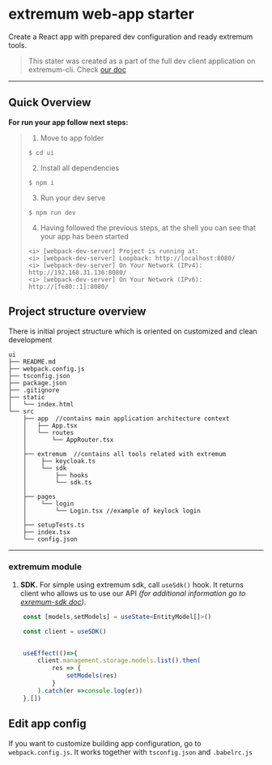 # extremum web-app starter

Create a React app with prepared dev configuration and ready extremum tools.

>This stater was created as a part of the full dev client application on extremum-cli. Check [our doc](https://test.extremum.help/ru/development/hello-world)
---
## Quick Overview

__For run your app follow next steps:__

>1. Move to app folder
>```shell
>$ cd ui
>```
>2. Install all dependencies 
>```shell
>$ npm i 
>```
>3. Run your dev serve
>```shell
>$ npm run dev
>```
>4. Having followed the previous steps, at the shell you can see that your app has been started
>```shell
><i> [webpack-dev-server] Project is running at:
><i> [webpack-dev-server] Loopback: http://localhost:8080/
><i> [webpack-dev-server] On Your Network (IPv4): http://192.168.31.136:8080/
><i> [webpack-dev-server] On Your Network (IPv6): http://[fe80::1]:8080/
> ```

## Project structure overview
There is initial project structure which is oriented on customized and clean development
```
ui
├── README.md
├── webpack.config.js 
├── tsconfig.json
├── package.json
├── .gitignore
├── static
│   └── index.html
└── src
    ├── app  //contains main application architecture context
    │   ├── App.tsx
    │   └── routes
    │       └── AppRouter.tsx
    │
    ├── extremum  //contains all tools related with extremum
    │    ├── keycloak.ts
    │    └── sdk
    │        ├── hooks   
    │        └── sdk.ts
    │
    ├── pages
    │    └── login 
    │        └── Login.tsx //example of keylock login    
    │
    ├── setupTests.ts
    ├── index.tsx
    └── config.json
```
___
 ### extremum module
1. __SDK.__ For simple using extremum sdk, call `useSdk()` hook. 
It returns client who allows us to use our API *(for additional information go to [exremum-sdk doc](https://www.npmjs.com/package/extremum-sdk))*.
```ts
    const [models,setModels] = useState<EntityModel[]>()

    const client = useSDK()


    useEffect(()=>{
        client.management.storage.models.list().then(
            res => {
                setModels(res)
            }
        ).catch(er =>console.log(er))
    },[])
```

  
## Edit app config

If you want to customize building app configuration, go to `webpack.config.js`.
It works together with `tsconfig.json` and `.babelrc.js`

